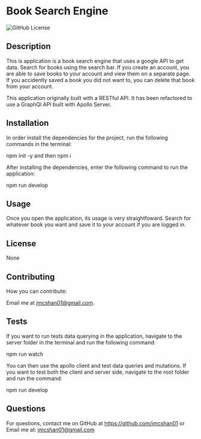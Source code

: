 # Book Search Engine
![GitHub License](https://img.shields.io/badge/License-None-blue.svg)

## Description

This is application is a book search engine that uses a google API to get data. Search for books using the search bar. If you create an account, you are able to save books to your account and view them on a separate page. If you accidently saved a book you did not want to, you can delete that book from your account. 

This application originally built with a RESTful API. It has been refactored to use a GraphQl API built with Apollo Server.

## Installation

In order install the dependencies for the project, run the following commands in the terminal:

npm init -y and then npm i

After installing the dependencies, enter the following command to run the application:

npm run develop

## Usage

Once you open the application, its usage is very straightfoward. Search for whatever book you want and save it to your account if you are logged in.

## License 

None

## Contributing

How you can contribute:

Email me at jmcshan01@gmail.com.

## Tests

If you want to run tests data querying in the application, navigate to the server folder in the terminal and run the following command:

npm run watch

You can then use the apollo client and test data queries and mutations. If you want to test both the client and server side, navigate to the root folder and run the command:

npm run develop

## Questions

For questions, contact me on GitHub at https://github.com/jmcshan01 or Email me at: jmcshan01@gmail.com